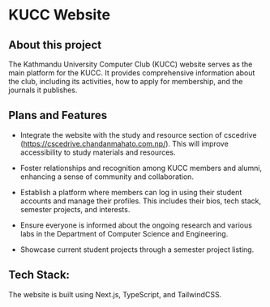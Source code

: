 # KUCC Website

## About this project

The Kathmandu University Computer Club (KUCC) website serves as the main platform for the KUCC. It provides comprehensive information about the club, including its activities, how to apply for membership, and the journals it publishes.

## Plans and Features

- Integrate the website with the study and resource section of cscedrive (https://cscedrive.chandanmahato.com.np/). This will improve accessibility to study materials and resources.

- Foster relationships and recognition among KUCC members and alumni, enhancing a sense of community and collaboration.

- Establish a platform where members can log in using their student accounts and manage their profiles. This includes their bios, tech stack, semester projects, and interests.

- Ensure everyone is informed about the ongoing research and various labs in the Department of Computer Science and Engineering.

- Showcase current student projects through a semester project listing.

## **Tech Stack:**

The website is built using Next.js, TypeScript, and TailwindCSS.